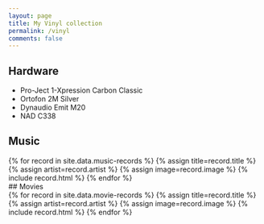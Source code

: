 ```yaml
---
layout: page
title: My Vinyl collection
permalink: /vinyl
comments: false
---
```


## Hardware

- Pro-Ject 1-Xpression Carbon Classic
- Ortofon 2M Silver
- Dynaudio Emit M20
- NAD C338

## Music

<div class="clearfix">
  {% for record in site.data.music-records  %}
    {% assign title=record.title %}
    {% assign artist=record.artist %}
    {% assign image=record.image %}
    {% include record.html %}
  {% endfor %}
</div>
## Movies
<div class="clearfix">
  {% for record in site.data.movie-records  %}
    {% assign title=record.title %}
    {% assign artist=record.artist %}
    {% assign image=record.image %}
    {% include record.html %}
  {% endfor %}
</div>
